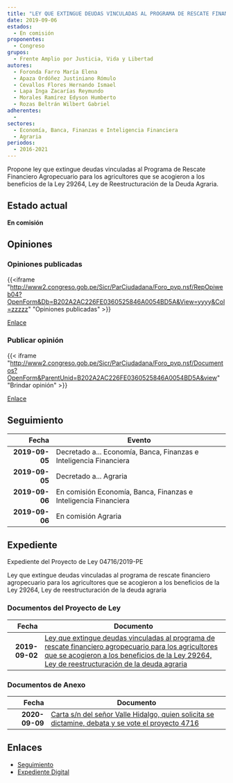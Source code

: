 ```yaml
---
title: "LEY QUE EXTINGUE DEUDAS VINCULADAS AL PROGRAMA DE RESCATE FINANCIERO AGROPECUARIO PARA LOS AGRICULTORES QUE SE ACOGIERON A LOS BENEFICIOS DE LA LEY 29264, LEY DE REESTRUCTURACIÓN DE LA DEUDA AGRARIA"
date: 2019-09-06
estados: 
  - En comisión
proponentes: 
  - Congreso
grupos: 
  - Frente Amplio por Justicia, Vida y Libertad
autores: 
  - Foronda Farro María Elena
  - Apaza Ordóñez Justiniano Rómulo
  - Cevallos Flores Hernando Ismael
  - Lapa Inga Zacarías Reymundo
  - Morales Ramírez Edyson Humberto
  - Rozas Beltrán Wilbert Gabriel
adherentes: 
  - 
sectores: 
  - Economía, Banca, Finanzas e Inteligencia Financiera
  - Agraria
periodos: 
  - 2016-2021
---
```


Propone ley que extingue deudas vinculadas al Programa de Rescate Financiero Agropecuario para los agricultores que se acogieron a los beneficios de la Ley 29264, Ley de Reestructuración de la Deuda Agraria.


## Estado actual

**En comisión**

## Opiniones

### Opiniones publicadas

{{<iframe "http://www2.congreso.gob.pe/Sicr/ParCiudadana/Foro_pvp.nsf/RepOpiweb04?OpenForm&Db=B202A2AC226FE0360525846A0054BD5A&View=yyyy&Col=zzzzz" "Opiniones publicadas" >}}

[Enlace](http://www2.congreso.gob.pe/Sicr/ParCiudadana/Foro_pvp.nsf/RepOpiweb04?OpenForm&Db=B202A2AC226FE0360525846A0054BD5A&View=yyyy&Col=zzzzz)
### Publicar opinión

{{< iframe "http://www2.congreso.gob.pe/Sicr/ParCiudadana/Foro_pvp.nsf/Documentos?OpenForm&ParentUnid=B202A2AC226FE0360525846A0054BD5A&view" "Brindar opinión" >}}

[Enlace](http://www2.congreso.gob.pe/Sicr/ParCiudadana/Foro_pvp.nsf/Documentos?OpenForm&ParentUnid=B202A2AC226FE0360525846A0054BD5A&view)

## Seguimiento

| Fecha | Evento |
|------:|--------|
| **2019-09-05** | Decretado a... Economía, Banca, Finanzas e Inteligencia Financiera|
| **2019-09-05** | Decretado a... Agraria|
| **2019-09-06** | En comisión Economía, Banca, Finanzas e Inteligencia Financiera|
| **2019-09-06** | En comisión Agraria|


## Expediente

Expediente del Proyecto de Ley 04716/2019-PE

Ley que extingue deudas vinculadas al programa de rescate financiero agropecuario para los agricultores que se acogieron a los beneficios de la Ley 29264, Ley de reestructuración de la deuda agraria


### Documentos del Proyecto de Ley

| Fecha | Documento |
|------:|--------|
| **2019-09-02** | [Ley que extingue deudas vinculadas al programa de rescate financiero agropecuario para los agricultores que se acogieron a los beneficios de la Ley 29264, Ley de reestructuración de la deuda agraria](http://www.leyes.congreso.gob.pe/Documentos/2016_2021/Proyectos_de_Ley_y_de_Resoluciones_Legislativas/PL0471620190902.pdf) |

### Documentos de Anexo

| Fecha | Documento |
|------:|--------|
| **2020-09-09** | [Carta s/n del señor Valle Hidalgo, quien solicita se dictamine, debata y se vote el proyecto 4716](http://www.leyes.congreso.gob.pe/Documentos/2016_2021/Oficios/Otras_Instituciones/CARTA-S-N-20200909-VALLE-HIDALGO.pdf) |

## Enlaces 

- [Seguimiento](http://www2.congreso.gob.pe/Sicr/TraDocEstProc/CLProLey2016.nsf/f7fff46988ca05b1052578e100829cc7/c05834cadb32fd0105258469007ac0bb?OpenDocument)
- [Expediente Digital](http://www2.congreso.gob.pe/Sicr/TraDocEstProc/CLProLey2016.nsf/f7fff46988ca05b1052578e100829cc7/c05834cadb32fd0105258469007ac0bb?OpenDocument&Click=05257FB7005EB655.eb71d0cf91d8294e05256cdf006b5706/$Body/0.1C6C)
